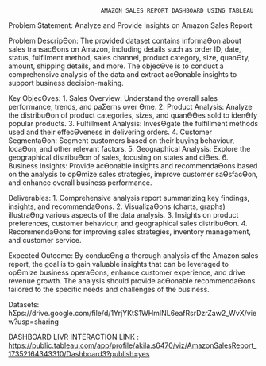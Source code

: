                               AMAZON SALES REPORT DASHBOARD USING TABLEAU

Problem Statement:
     Analyze and Provide Insights on Amazon Sales Report
     

Problem DescripƟon:
    The provided dataset contains informaƟon about sales transacƟons on Amazon, including details such as order
ID, date, status, fulfilment method, sales channel, product category, size, quanƟty, amount, shipping details,
and more. The objecƟve is to conduct a comprehensive analysis of the data and extract acƟonable insights to
support business decision-making.




Key ObjecƟves:
    1. Sales Overview: Understand the overall sales performance, trends, and paƩerns over Ɵme.
    2. Product Analysis: Analyze the distribuƟon of product categories, sizes, and quanƟƟes sold to idenƟfy popular
products.
    3. Fulfillment Analysis: InvesƟgate the fulfillment methods used and their effecƟveness in delivering orders.
    4. Customer SegmentaƟon: Segment customers based on their buying behaviour, locaƟon, and other relevant
factors.
    5. Geographical Analysis: Explore the geographical distribuƟon of sales, focusing on states and ciƟes.
    6. Business Insights: Provide acƟonable insights and recommendaƟons based on the analysis to opƟmize sales
strategies, improve customer saƟsfacƟon, and enhance overall business performance.



Deliverables:
    1. Comprehensive analysis report summarizing key findings, insights, and recommendaƟons.
    2. VisualizaƟons (charts, graphs) illustraƟng various aspects of the data analysis.
    3. Insights on product preferences, customer behaviour, and geographical sales distribuƟon.
    4. RecommendaƟons for improving sales strategies, inventory management, and customer service.
    

Expected Outcome:
    By conducƟng a thorough analysis of the Amazon sales report, the goal is to gain valuable insights that can be
leveraged to opƟmize business operaƟons, enhance customer experience, and drive revenue growth. The
analysis should provide acƟonable recommendaƟons tailored to the specific needs and challenges of the business.



Datasets: 
    hƩps://drive.google.com/file/d/1YrjYKtS1WHmINL6eafRsrDzrZaw2_WvX/view?usp=sharing

DASHBOARD LIVR INTERACTION LINK :
       https://public.tableau.com/app/profile/akila.s6470/viz/AmazonSalesReport_17352164343310/Dashboard3?publish=yes

